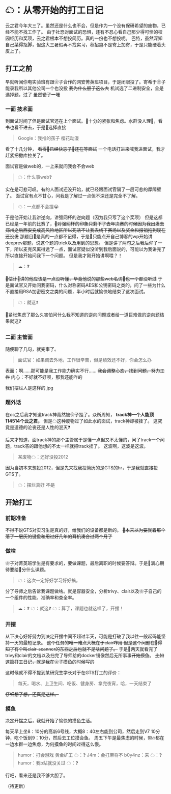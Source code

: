 # ☁：从零开始的打工日记

云之君今年大三了。虽然还是什么也不会，但是作为一个没有保研希望的废物，已经不能不找工作了。
由于社恐对面试的恐惧，还有不忍心看自己那少得可怜的校园经历和奖项，云之君根本不想投简历。真的一份也不想投呢。
巴特，虽然深知自己菜得抠脚，但这大三暑假再不找实习，秋招岂不是寄上加寄，于是只能硬着头皮上了。

## 打工之前

早就听闻你电实验班有跟❀子合作的网安菁英班项目，于是闭眼投了。寄希于❀子能录我所以其他公司一个也没投 ~~我为什么胆子这么大~~ 
机试选了二进制安全，全是选择题，过了 ~~虽然错了一堆~~

### 一面 技术面

到面试时间了但是面试官还在上个面试。👴十分的紧张和焦虑。水群没人理👴，看书也看不进去，于是👴选择直接

> Google：我推的孩子 樱花动漫

看了十几分钟， ~~看得👴已经快忘了👴还在等面试~~ 一个电话打进来喊我进面试，我才赶紧把撒库拉关了。

面试官是做web的，一上来就问我会不会web

> ☁：什么事web❓

实在是可悲可叹。有的人面试还没开始，就已经跟面试官隔了一层可悲的厚障壁了。
面试官有点不甘心，问我是了解过一点但不深还是完全不了解。

> ☁：一点都不会捏😭

于是他开始让我讲逆向，讲强网杯的逆向题（因为我只写了这个奖项）
但是这都已经是一年前的比赛了，~~👴对强网杯的印象只剩下了去年决赛的时候因为我出发去郑州之后西安变成高风险地区所以死活不让我去线下赛场以及奖金和报销拖到现在还没发~~ 那题目👴是真的一点都不记得，于是👴只能点开自己博客的wp开始讲deeprev那题，说这个题的trick以及用到的思想。
但是讲了两句之后我后仰了一下，所以麦克风离得远了一点，面试官疑似没听到我后面说的，可能以为我讲完了所以直接开始问我下一个问题。
但是我才刚开始讲啊喂？！

> ☁：❓

~~👴估计👴讲的他应该是一点没听懂，毕竟他说的那些web名词👴也一个都没听过~~ 于是面试官又开始问我密码，什么对称密码AES和公钥密码之类的，问了一些为什么不直接用RSA加密密文之类的问题，半小时后就愉快地结束了这次面试。

> ☁：就这❓

👴紧张焦虑了那么久害怕问什么我不知道的逆向问题或者给一道巨难做的逆向题结果就这❓

### 二面 主管面

随便聊了几句，就完事了。

> 面试官：如果调去外地，工作很辛苦，但是绩效还不好，你会怎么办

表面：啊……那可能是我工作能力确实不行…… ~~我会调整心态，找到问题，努力工作~~
内心：不好就不好呗，那我还能咋的

我们摆烂人是这样的.jpg

### 题外话

在oc之后我才知道track神竟然被❀子挂了。众所周知， **track神一个人能顶114514个云之君，** 但是☁这种废物过了如此水的面试，track神却被挂了。
这究竟是道德的沦丧还是人性的泯灭❓

后来才知道，面track神的那个主管属于是懂一点但又不太懂的，问了track一个问题，track答的跟他想的不太一样就把track挂了。
这波啊，这波是这波。

> 某废物☁：还好没投2012

因为当初本来想投2012，但是先来找我投简历的是GTS的hr，于是我就直接投GTS了。

> ☁：摆烂真好 ~~不是~~

## 开始打工

### 前期准备

不得不说GTS对实习生是真的好，给我们的设备都是新的。 ~~👴本来以为要就着那个落了一层灰的键盘和用过好几年的耳机凑合过两个月了~~

### 做啥

❀子对菁英班学生是有要求的，要做课题，最后离职的时候要答辩。于是👴满心期待要给👴分什么课题。

> ☁：这次一定好好学习好好搞。

分了导师之后告诉我课题做啥。就是容器安全，分析trivy、clair以及❀子自己的一个组件的性能、准确率和查全率。

> ☁：❓
> ☁：就这❓
> ☁：算了，课题也就这样了，开摆！

### 开摆

从下决心好好努力到决定开摆中间不超过半天，可能是打破了我以往一般起码能坚持一天的最短记录。
~~这个任务的唯一难点大概在于clair咋用 但是这个问题在👴得知了有个叫clair-scanner的东西之后也就不是啥问题了。~~ 于是👴两天就看完了trivy和clair的文档以及扫完了导师给的docker镜像然后无所事事~~开始摸鱼~~。
~~比如这篇打工日记，就是我在❀子摸鱼的时候写的~~

这时候就不得不提到某研究生学长对于在GTS打工的评价：

> 每天，喝水、上卫生间、吃饭、健身房、拿完夜宵，哈，一天结束了

~~仔细想了想，还真是这样。~~

### 摸鱼

决定开摆之后，我就开始了愉快的摸鱼生活。

每天早上坐8：10分的高新6号线，大概8：40左右能到公司，然后走到V7 10分钟，吃个饭到9：10分，然后去工位摸会鱼。
周五下午是最焦虑的时候，带🔥都在一边水群一边焦虑，为何摸鱼的时间过得这么慢。

> humor：打会游戏 黄金矿工
> ☁：❓
> J4m：会打麻将不
> b0y4nz：来
> ☁：❓
> humor：我b站就没关过
> ☁：❓

行吧，看来还是我不够大胆了。

（待更新）










